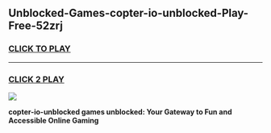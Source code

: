 
## Unblocked-Games-copter-io-unblocked-Play-Free-52zrj
<h3>
<a href="https://premium76.site?title=copter-io-unblocked&ref=10A">CLICK TO PLAY</a></h3>
<hr>

<h3>
<a href="https://premium76.site?title=copter-io-unblocked&ref=10A">CLICK 2 PLAY</a>
  
</h3>

<a href="https://premium76.site?title=copter-io-unblocked&ref=10A"><img src="https://clearcache.store/games.png"></a>


**copter-io-unblocked games unblocked: Your Gateway to Fun and Accessible Online Gaming**
